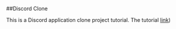 ##Discord Clone

This is a Discord application clone project tutorial.
The tutorial [link](https://www.youtube.com/watch?v=ZbX4Ok9YX94&list=LL&index=11))

